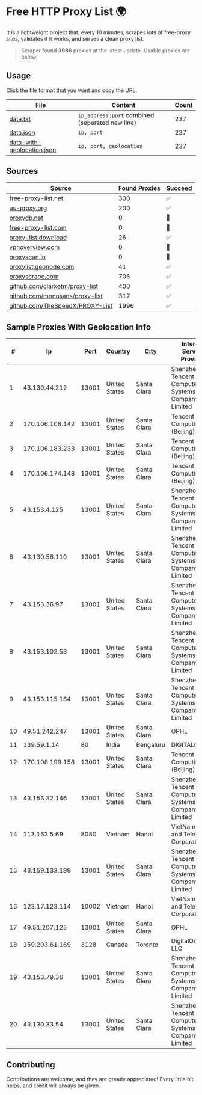 
# Free HTTP Proxy List 🌍

It is a lightweight project that, every 10 minutes, scrapes lots of free-proxy sites, validates if it works, and serves a clean proxy list.


> Scraper found **3986** proxies at the latest update. Usable proxies are below.

## Usage

Click the file format that you want and copy the URL.


|File|Content|Count|
|----|-------|-----|
|[data.txt](https://raw.githubusercontent.com/themiralay/Proxy-List-World/master/data.txt)|`ip_address:port` combined (seperated new line)|237|
|[data.json](https://raw.githubusercontent.com/themiralay/Proxy-List-World/master/data.json)|`ip, port`|237|
|[data-with-geolocation.json](https://raw.githubusercontent.com/themiralay/Proxy-List-World/master/data-with-geolocation.json)|`ip, port, geolocation`|237|

## Sources

|Source|Found Proxies|Succeed|
|------|-------------|-------|
|[free-proxy-list.net](https://free-proxy-list.net)|300|✅|
|[us-proxy.org](https://www.us-proxy.org)|200|✅|
|[proxydb.net](http://proxydb.net)|0|🚫|
|[free-proxy-list.com](https://free-proxy-list.com/?page=&port=&type%5B%5D=http&type%5B%5D=https&up_time=0&search=Search)|0|🚫|
|[proxy-list.download](https://www.proxy-list.download/HTTP)|26|✅|
|[vpnoverview.com](https://vpnoverview.com/privacy/anonymous-browsing/free-proxy-servers)|0|🚫|
|[proxyscan.io](https://www.proxyscan.io)|0|🚫|
|[proxylist.geonode.com](https://proxylist.geonode.com/api/proxy-list?limit=300&page=1&sort_by=lastChecked&sort_type=desc&protocols=http,https)|41|✅|
|[proxyscrape.com](https://api.proxyscrape.com/v2/?request=displayproxies&protocol=http&timeout=10000&country=all&ssl=all&anonymity=all)|706|✅|
|[github.com/clarketm/proxy-list](https://raw.githubusercontent.com/clarketm/proxy-list/master/proxy-list-raw.txt)|400|✅|
|[github.com/monosans/proxy-list](https://raw.githubusercontent.com/monosans/proxy-list/main/proxies/http.txt)|317|✅|
|[github.com/TheSpeedX/PROXY-List](https://raw.githubusercontent.com/TheSpeedX/PROXY-List/master/http.txt)|1996|✅|


## Sample Proxies With Geolocation Info

|#|Ip|Port|Country|City|Internet Service Provider|
|-|--|----|-------|----|-------------------------|
|1|43.130.44.212|13001|United States|Santa Clara|Shenzhen Tencent Computer Systems Company Limited|
|2|170.106.108.142|13001|United States|Santa Clara|Tencent Cloud Computing (Beijing) Co|
|3|170.106.183.233|13001|United States|Santa Clara|Tencent Cloud Computing (Beijing) Co|
|4|170.106.174.148|13001|United States|Santa Clara|Tencent Cloud Computing (Beijing) Co|
|5|43.153.4.125|13001|United States|Santa Clara|Shenzhen Tencent Computer Systems Company Limited|
|6|43.130.56.110|13001|United States|Santa Clara|Shenzhen Tencent Computer Systems Company Limited|
|7|43.153.36.97|13001|United States|Santa Clara|Shenzhen Tencent Computer Systems Company Limited|
|8|43.153.102.53|13001|United States|Santa Clara|Shenzhen Tencent Computer Systems Company Limited|
|9|43.153.115.164|13001|United States|Santa Clara|Shenzhen Tencent Computer Systems Company Limited|
|10|49.51.242.247|13001|United States|Santa Clara|OPHL|
|11|139.59.1.14|80|India|Bengaluru|DIGITALOCEAN|
|12|170.106.199.158|13001|United States|Santa Clara|Tencent Cloud Computing (Beijing) Co|
|13|43.153.32.146|13001|United States|Santa Clara|Shenzhen Tencent Computer Systems Company Limited|
|14|113.163.5.69|8080|Vietnam|Hanoi|VietNam Post and Telecom Corporation|
|15|43.159.133.199|13001|United States|Santa Clara|Shenzhen Tencent Computer Systems Company Limited|
|16|123.17.123.114|10002|Vietnam|Hanoi|VietNam Post and Telecom Corporation|
|17|49.51.207.125|13001|United States|Santa Clara|OPHL|
|18|159.203.61.169|3128|Canada|Toronto|DigitalOcean, LLC|
|19|43.153.79.36|13001|United States|Santa Clara|Shenzhen Tencent Computer Systems Company Limited|
|20|43.130.33.54|13001|United States|Santa Clara|Shenzhen Tencent Computer Systems Company Limited|



## Contributing

Contributions are welcome, and they are greatly appreciated! Every
little bit helps, and credit will always be given.

